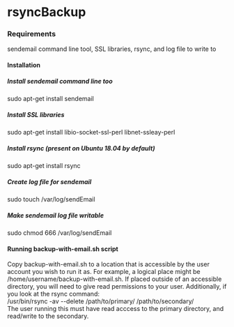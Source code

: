 # rsyncBackup

### Requirements
sendemail command line tool, SSL libraries, rsync, and log file to write to

#### Installation
##### Install sendemail command line too
sudo apt-get install sendemail
##### Install SSL libraries
sudo apt-get install libio-socket-ssl-perl libnet-ssleay-perl
##### Install rsync (present on Ubuntu 18.04 by default)
sudo apt-get install rsync
##### Create log file for sendemail
sudo touch /var/log/sendEmail
##### Make sendemail log file writable
sudo chmod 666 /var/log/sendEmail

#### Running backup-with-email.sh script
Copy backup-with-email.sh to a location that is accessible by the user account you wish to run it as. For example, a logical place might be /home/username/backup-with-email.sh. If placed outside of an accessible directory, you will need to give read permissions to your user. Additionally, if you look at the rsync command:  
/usr/bin/rsync -av --delete /path/to/primary/ /path/to/secondary/  
The user running this must have read acccess to the primary directory, and read/write to the secondary.

